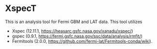 # XspecT

This is an analysis tool for Fermi GBM and LAT data. This tool utilizes 

- Xspec (12.11.1, https://heasarc.gsfc.nasa.gov/xanadu/xspec/)
- gspec (0.9.1, https://fermi.gsfc.nasa.gov/ssc/data/analysis/rmfit/)
- Fermitools (2.0.0, https://github.com/fermi-lat/Fermitools-conda/wiki). 
